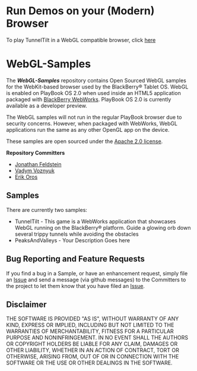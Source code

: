 # Run Demos on your (Modern) Browser

To play TunnelTilt in a WebGL compatible browser, click [here](http://blackberry.github.com/WebGL-Samples/tunneltilt/)

# WebGL-Samples

The _**WebGL-Samples**_ repository contains Open Sourced WebGL samples for the WebKit-based browser used by the 
BlackBerry&reg; Tablet OS.  WebGL is enabled on PlayBook OS 2.0 when used inside an HTML5 application packaged 
with [BlackBerry WebWorks](http://developer.blackberry.com/html5).  PlayBook OS 2.0 is currently available as a 
developer preview.

The WebGL samples will not run in the regular PlayBook browser due to security concerns.  However, when packaged 
with WebWorks, WebGL applications run the same as any other OpenGL app on the device.

These samples are open sourced under the [Apache 2.0 license](http://www.apache.org/licenses/LICENSE-2.0.html).

**Repository Committers** 

* [Jonathan Feldstein](https://github.com/jfeldste)
* [Vadym Voznyuk](https://github.com/vvoznyuk)
* [Erik Oros](https://github.com/oros)

## Samples

There are currently two samples:

* TunnelTilt - This game is a WebWorks application that showcases WebGL running on the BlackBerry® platform.  Guide a glowing orb down several trippy tunnels while avoiding the obstacles
* PeaksAndValleys - Your Description Goes here


## Bug Reporting and Feature Requests

If you find a bug in a Sample, or have an enhancement request, simply file an [Issue](https://github.com/blackberry/WebGL-Samples/issues) and 
send a message (via github messages) to the Committers to the project to let them know that you have filed 
an [Issue](https://github.com/blackberry/WebGL-Samples/issues).

## Disclaimer

THE SOFTWARE IS PROVIDED "AS IS", WITHOUT WARRANTY OF ANY KIND, EXPRESS OR IMPLIED, INCLUDING BUT NOT LIMITED TO 
THE WARRANTIES OF MERCHANTABILITY, FITNESS FOR A PARTICULAR PURPOSE AND NONINFRINGEMENT. IN NO EVENT SHALL THE AUTHORS 
OR COPYRIGHT HOLDERS BE LIABLE FOR ANY CLAIM, DAMAGES OR OTHER LIABILITY, WHETHER IN AN ACTION OF CONTRACT, TORT OR 
OTHERWISE, ARISING FROM, OUT OF OR IN CONNECTION WITH THE SOFTWARE OR THE USE OR OTHER DEALINGS IN THE SOFTWARE.


